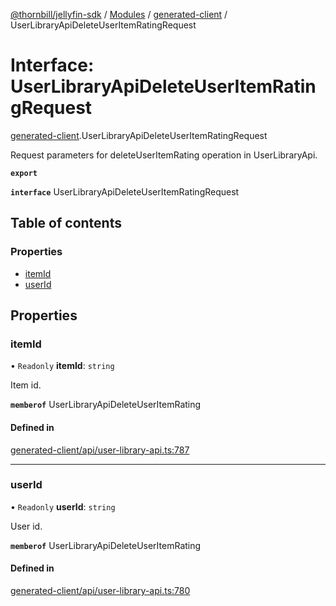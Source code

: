 [@thornbill/jellyfin-sdk](../README.md) / [Modules](../modules.md) / [generated-client](../modules/generated_client.md) / UserLibraryApiDeleteUserItemRatingRequest

# Interface: UserLibraryApiDeleteUserItemRatingRequest

[generated-client](../modules/generated_client.md).UserLibraryApiDeleteUserItemRatingRequest

Request parameters for deleteUserItemRating operation in UserLibraryApi.

**`export`**

**`interface`** UserLibraryApiDeleteUserItemRatingRequest

## Table of contents

### Properties

- [itemId](generated_client.UserLibraryApiDeleteUserItemRatingRequest.md#itemid)
- [userId](generated_client.UserLibraryApiDeleteUserItemRatingRequest.md#userid)

## Properties

### itemId

• `Readonly` **itemId**: `string`

Item id.

**`memberof`** UserLibraryApiDeleteUserItemRating

#### Defined in

[generated-client/api/user-library-api.ts:787](https://github.com/jellyfin/jellyfin-sdk-typescript/blob/7402732/src/generated-client/api/user-library-api.ts#L787)

___

### userId

• `Readonly` **userId**: `string`

User id.

**`memberof`** UserLibraryApiDeleteUserItemRating

#### Defined in

[generated-client/api/user-library-api.ts:780](https://github.com/jellyfin/jellyfin-sdk-typescript/blob/7402732/src/generated-client/api/user-library-api.ts#L780)
